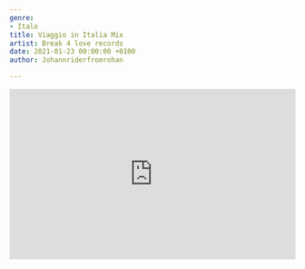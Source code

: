 ```yaml
---
genre:
- Italo
title: Viaggio in Italia Mix
artist: Break 4 love records
date: 2021-01-23 00:00:00 +0100
author: Johannriderfromrohan

---
```

<iframe width="100%" height="300" scrolling="no" frameborder="no" allow="autoplay" src="https://w.soundcloud.com/player/?url=https%3A//api.soundcloud.com/tracks/916706890&color=%23ff5500&auto_play=false&hide_related=false&show_comments=true&show_user=true&show_reposts=false&show_teaser=true&visual=true"></iframe>